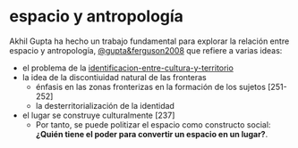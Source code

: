 # espacio y antropología

Akhil Gupta ha hecho un trabajo fundamental para explorar la relación entre espacio y antropología, [@gupta&ferguson2008](@gupta&ferguson2008.md) que refiere a varias ideas:

* el problema de la [identificacion-entre-cultura-y-territorio](identificacion-entre-cultura-y-territorio.md)
* la idea de la discontiuidad natural de las fronteras
  * énfasis en las zonas fronterizas en la formación de los sujetos [251-252]
  * la desterritorialización de la identidad
* el lugar se construye culturalmente [237]
  * Por tanto, se puede politizar el espacio como constructo social: **¿Quién tiene el poder para convertir un espacio en un lugar?**.
